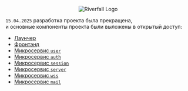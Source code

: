 <p align="center">
  <img src="https://avatars.githubusercontent.com/u/184562985?s=200&v=4" alt="Riverfall Logo">
</p>

``15.04.2025`` разработка проекта была прекращена,\
и основные компоненты проекта были выложены в открытый доступ:
* [Лаунчер](https://github.com/riverfallmc/launcher)
* [Фронтэнд](https://github.com/riverfallmc/frontend-temporary)
* [Микросервис ``user``](https://github.com/riverfallmc/user-service)
* [Микросервис ``auth``](https://github.com/riverfallmc/auth-service)
* [Микросервис ``session``](https://github.com/riverfallmc/session-service)
* [Микросервис ``server``](https://github.com/riverfallmc/server-service)
* [Микросервис ``wss``](https://github.com/riverfallmc/wss-service)
* [Микросервис ``mail``](https://github.com/riverfallmc/mail-service)
